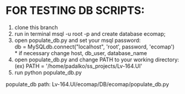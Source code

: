 
<h1>FOR TESTING DB SCRIPTS:</h1>
<ol>
    <li>clone this branch</li>
    <li>run in terminal msql -u root -p and create database ecomap;</li>
    <li>open populate_db.py and set your msql password:</li>
    db = MySQLdb.connect("localhost", 'root', password, 'ecomap')<br>
    * if necessary change host, db_user, database_name 
    <br>
    <li>open populate_db.py and change PATH to your working directory:</li>
      (ex) PATH = '/home/padalko/ss_projects/Lv-164.UI'</li>
    <li>run python populate_db.py</li>  
</ol>

populate_db path: Lv-164.UI/ecomap/DB/ecomap/populate_db.py

